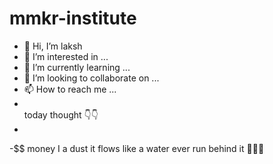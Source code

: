 # mmkr-institute
- 👋 Hi, I’m laksh
- 👀 I’m interested in ...
- 🌱 I’m currently learning ...
- 💞️ I’m looking to collaborate on ...
- 📫 How to reach me ...
- <br>today thought  👇👇
- <br>
-$$ money I a dust it flows like a water ever run behind it 🤑🤑🤑
<!---
killerboy9090/killerboy9090 is a ✨ special ✨ repository because its `README.md` (this file) appears on your GitHub profile.
You can click the Preview link to take a look at your changes.
--->
